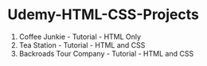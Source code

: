 # Udemy-HTML-CSS-Projects
  1. Coffee Junkie - Tutorial - HTML Only
  2. Tea Station - Tutorial - HTML and CSS
  3. Backroads Tour Company - Tutorial - HTML and CSS
